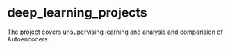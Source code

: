 # deep_learning_projects

The project covers unsupervising learning and analysis and comparision of Autoencoders.
